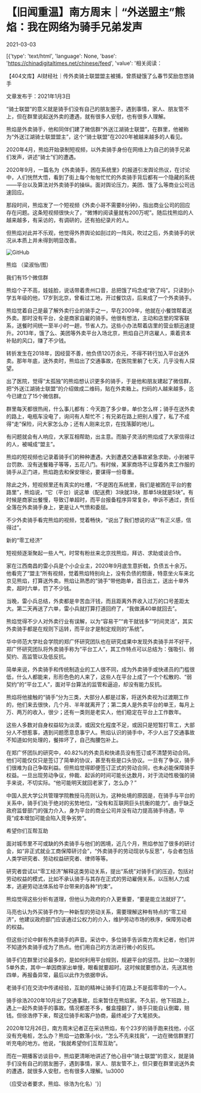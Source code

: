 # 【旧闻重温】南方周末｜“外送盟主”熊焰：我在网络为骑手兄弟发声

2021-03-03

[{'type': 'text/html', 'language': None, 'base': 'https://chinadigitaltimes.net/chinese/feed', 'value': '相关阅读：

【404文库】AI财经社｜传外卖骑士联盟盟主被捕，曾质疑饿了么春节奖励忽悠骑手

文章发布于：2021年1月3日



“骑士联盟”的意义就是骑手们没有自己的朋友圈子，遇到事情，家人、朋友管不上，但在群里说起送外卖的遭遇，就有很多人安慰，也有很多人理解。





熊焰是外卖骑手，他和同伴们建了微信群“外送江湖骑士联盟”，在群里，他被称为“外送江湖骑士联盟盟主”，这个“骑士联盟”在2020年被越来越多的人看见。

2020年4月，熊焰开始录制短视频，以外卖骑手身份在网络上为自己的骑手兄弟们发声，讲述“骑士”们的遭遇。

2020年9月，一篇名为《外卖骑手，困在系统里》的报道引发舆论热议，在讨论中，人们恍然大悟，看到了街上每个匆匆忙忙的外卖骑手背后都有一个隐藏的系统——平台以及算法对外卖骑手的操纵。面对舆论压力，美团、饿了么等商业公司迅速回应。

那段时间，熊焰发了一个短视频《外卖小哥不需要8分钟》，指出商业公司的回应存在问题。这条短视频很快火了，“微博的阅读量就有200万呢”。随后找熊焰的人越来越多，有采访的，有调研的，还有拍纪录片的人。

但熊焰对此并不乐观，他觉得外界舆论如刮过的一阵风，吹过之后，外卖骑手的状况从本质上并未得到明显改善。

![GitHub](http://images.infzm.com/cms/medias/image/20/12/30/rLb8eW4x8Rx1v8Y0m1pLEs9OqOrKBZ43GX4JtR0S.jpeg)

 熊焰 （梁淑怡/图） 

我们有15个微信群

熊焰个子不高，娃娃脸，说话带着贵州口音，总把饿了吗念成“欧了吗”。只读到小学五年级的他，17岁到北京，曾看过工地，开过餐饮店，后来成了一个外卖骑手。

熊焰觉着自己是最了解外卖行业的骑手之一，早在2009年，他就在小餐馆帮着送外卖。那时没有平台，全是商家自雇的骑手。他很有想法，主动和店里的常客联系，送餐时间统一至半小时一趟，节省人力。这些小办法帮着店里的营业额迅速提升。2013年，饿了么、美团等外卖平台入场北京，熊焰自己开店雇人，乘着资本补贴的风口，赚了不少钱。

转折发生在2018年，因经营不善，他负债120万余元，不得不转行加入平台送外卖。那年年底，送外卖时，熊焰出了交通事故，在医院里躺了七天，几乎没有人探望。

出了医院，觉得“太孤独”的熊焰想认识更多的骑手，于是他和朋友建起了微信群，把“外送江湖骑士联盟”的介绍做成二维码，贴在外卖箱上。扫码的人越来越多，迄今已建立了15个微信群。

群里每天都很热闹，什么事儿都有：今天跑了多少单，单价怎么样；骑手在送外卖的路上，电瓶车没电了，询问有人帮忙不；有兄弟在路上把别人撞了，私了不成得“走”保险，问大家怎么办；还有人刚来北京，在找落脚的地儿。

有问题就会有人响应，大家互相帮助，出主意。而脑子灵活的熊焰成了大家信得过的人，被喊成“盟主”。

熊焰的短视频也记录着骑手们的种种遭遇，大到遭遇交通事故紧急求助，小到被平台罚款、没有送餐箱子等等，五花八门。有时候，某家商场不让穿着外卖工作服的骑手从正门进，熊焰跑去和保安理论，要谋得一份尊重。

除此之外，短视频里还有真实的吐槽，“不是困在系统里，我们是被困在平台的套路里”，熊焰说，“它（平台）说这单（配送费）3块就3块，那单5块就是5块”。有时候是商家出餐慢，导致订单超时，而平台报备程序异常复杂，申诉不通过，责任全落在外卖骑手身上，更是让人气愤和委屈。

不少外卖骑手看完熊焰的视频，觉着畅快，“说出了我们想说的话”“有正义感，信得过”。

新的“零工经济”

短视频逐渐聚起一些人气，时常有粉丝来北京找熊焰，拜访、求助或谈合作。

家在江西南昌的雷小兵是个小企业主，2020年9月底生意折戟，负债五十余万。他看完了“盟主”所有视频，觉着熊焰特别向上，没有负债的颓唐，特意坐火车来北京见熊焰，打算送外卖。熊焰让熟悉的“骑手”带他跑单，首日出工，送出十单外卖，超时六单，罚了不少钱。

当晚，雷小兵总结，外卖都是辛苦血汗钱，而且距离外界收入过万的口号差距太大。第二天再送了六单，雷小兵就打算打道回府了，“我做满40单就回去”。

熊焰觉得不少人对外卖行业有误解，以为“容易干”“肯干就钱多”“时间灵活”，其实外卖骑手都是在规则下运转，而平台才是制定规则的“系统”。

华中师范大学社会学院的郑广怀研究团队也在研究成果中发现外卖骑手并不好干，郑广怀研究团队将外卖骑手称为“平台工人”，其工作特点可以总结为：强吸引、弱契约、高监管以及低反抗。

简单来说，外卖骑手和传统制造业的工人很不同，成为外卖骑手或快递员的门槛很低，什么人都能来，形形色色的人来了，这些人在平台上成了一个个松散的、“弱契约”的“平台工人”，面对平台算法的监管和逼迫，却没有能力反抗。

熊焰将他接触的“骑手”分为三类，大部分人都是过客，将送外卖视为过渡期工作的，他们来去很快，几个月、半年就离开了；第二类人是外卖平台的单王，每月上万、两万的收入，很少；还有一类则是老实人，他们稳定在平台上工作数年。

这些人多数对自身权益较为淡漠，或因文化程度不足，或因只是短暂打零工，大部分人不想惹事，遇到问题愿意息事宁人。熊焰认识的骑手中，不少人出了交通事故不知道如何处理的，餐摔坏了，自己掏腰包补上。

在郑广怀团队的研究中，40.82%的外卖员和快递员没有签订或不清楚劳动合同。他们可能仅仅只是签订了简单的协议，甚至有些是口头协议。一旦有了争议，骑手们很难为自己争取利益。但熊焰觉得即便签订正式的劳动合同，也未必能保障骑手权益。一旦出现劳动争议，仲裁、起诉的时间可能长达数月，对于流动性极强的骑手来说，不切实际。“他可能明天就回老家了，怎么办？”

中国人民大学公共管理学院教授马亮则认为，这种处境的原因是，在骑手与平台的关系中，骑手们处于绝对的劣势地位，“没有和互联网巨头抗衡的能力”。由于缺乏政府监督部门的强力介入，身为平台的商业公司并没有动力提高骑手待遇，毕竟“成本增加可能会陷入竞争劣势”。

希望你们互帮互助

面对城市里不可或缺的外卖骑手与他们的困境，近几个月，熊焰参加了很多的研讨会，如“非正式就业工商保障研讨会”，“外卖骑手的劳动现状与反思”，与会者包括人类学研究者、劳动权益研究者、律师等等。

研究者尝试以“零工经济”解释这类劳动关系，提出“系统”对骑手们的压迫，包括对劳动权益的模式，比如不承认骑手与其存在正式的劳动雇佣关系，以压制人力成本，逃避劳动法体系给平台带来的各种“约束”。

熊焰觉得这些分析有道理，但他认为政府的介入更重要，“要是能立法就好了”。

马亮也认为外买骑手作为一种新型的劳动关系，需要理解这种有特点的“零工经济”，他建议政府部门应该通过公权力的介入，维护劳动市场的秩序，保障劳动者的权益。

但这些讨论中鲜有外卖骑手的声音。采访中，多位骑手告诉南方周末记者，他们并不知道外卖骑手成为了热点。他们用自己的方法进行微小的反抗。

骑手们在群里讨论最多的，是如何利用平台规则，规避平台的惩罚。比如一次接到5单外卖，其中一单因商家出单慢，眼看就要超时。这时候就要想办法，先送其他四单，再报备异常，最后以此作为依据申诉。

老骑手们在交流中传递经验，互助的精神让骑手们在路上不是孤零零的一个人。

骑手徐浩2020年10月出了交通事故，后来暂住在熊焰家。不久前，他下班路上，遇上一起外卖骑手的事故。情况都差不多，餐盒撞翻了，骑手只能自认倒霉，赔钱。但徐浩停下来，帮这位骑手和客户协商，最终减少了大笔损失。

2020年12月26日，南方周末记者正在采访熊焰，有个23岁的骑手跑来找他，小区没有充电桩，怎么办？熊焰一边数落小伙，“怎么不先来找我”，一边在微信群里打听充电的地方。他说，“我就希望你们互帮互助”。

而在一期播客访谈目中，熊焰更清晰地讲述了他心目中“骑士联盟”的意义，就是骑手们没有自己的朋友圈子，遇到事情，家人、朋友管不上，但只要在群里说送外卖的遭遇，就很多人安慰，也有很多人理解。\u3000

（应受访者要求，熊焰、徐浩为化名）'}]